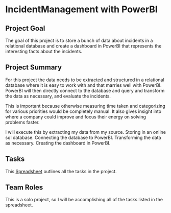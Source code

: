# IncidentManagement with PowerBI


## Project Goal
The goal of this project is to store a bunch of data about incidents in a relational database and create a dashboard in PowerBI that represents the interesting facts about the incidents.

## Project Summary
For this project the data needs to be extracted and structured in a relational database where it is easy to work with and that marries well with PowerBI.  PowerBI will then directly connect to the database and query and transform the data as necessary, and evaluate the incidents.

This is important because otherwise measuring time taken and categorizing for various priorities would be completely manual. It also gives insight into where a company could improve and focus their energy on solving problems faster.

I will execute this by extracting my data from my source.  Storing in an online sql database. Connecting the database to PowerBI. Transforming the data as necessary. Creating the dashboard in PowerBI.

## Tasks
This [Spreadsheet](https://docs.google.com/spreadsheets/d/13iwGwKh27urMDk_71Z49W3Eyd0_IH_FzwqTP20i-xxQ/edit?usp=sharing) outlines all the tasks in the project.

## Team Roles 
This is a solo project, so I will be accomplishing all of the tasks listed in the spreadsheet.
